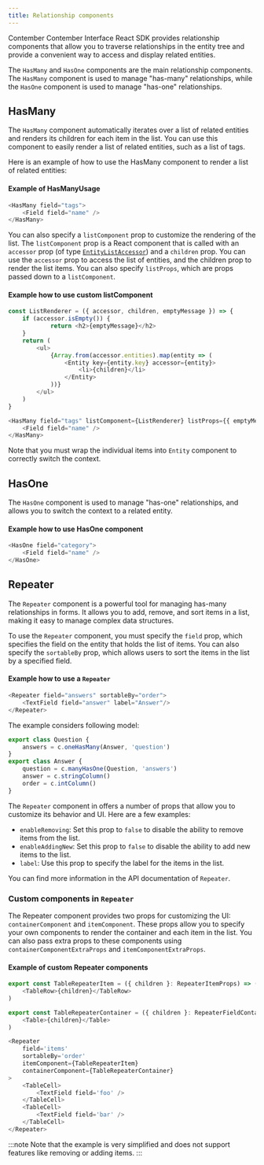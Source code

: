 ```yaml
---
title: Relationship components
---
```


Contember Contember Interface React SDK provides relationship components that allow you to traverse relationships in the entity tree and provide a convenient way to access and display related entities.

The `HasMany` and `HasOne` components are the main relationship components. The `HasMany` component is used to manage "has-many" relationships, while the `HasOne` component is used to manage "has-one" relationships.

## HasMany
The `HasMany` component automatically iterates over a list of related entities and renders its children for each item in the list. You can use this component to easily render a list of related entities, such as a list of tags.

Here is an example of how to use the HasMany component to render a list of related entities:
#### Example of HasManyUsage
```typescript jsx
<HasMany field="tags">
	<Field field="name" />
</HasMany>
```

You can also specify a `listComponent` prop to customize the rendering of the list. The `listComponent` prop is a React component that is called with an `accessor` prop (of type [`EntityListAccessor`](../data-binding/overview.md#accessors)) and a `children` prop. You can use the `accessor` prop to access the list of entities, and the children prop to render the list items. You can also specify `listProps`, which are props passed down to a `listComponent`.

#### Example how to use custom listComponent
```typescript jsx
const ListRenderer = ({ accessor, children, emptyMessage }) => {
	if (accessor.isEmpty()) {
			return <h2>{emptyMessage}</h2>
	}
	return (
		<ul>
			{Array.from(accessor.entities).map(entity => (
				<Entity key={entity.key} accessor={entity}>
					<li>{children}</li>
				</Entity>
			))}
		</ul>
	)
}

<HasMany field="tags" listComponent={ListRenderer} listProps={{ emptyMessage: 'No tags' }}>
	<Field field="name" />
</HasMany>
```

Note that you must wrap the individual items into `Entity` component to correctly switch the context.

## HasOne
The `HasOne` component is used to manage "has-one" relationships, and allows you to switch the context to a related entity.

#### Example how to use HasOne component

```typescript jsx
<HasOne field="category">
	<Field field="name" />
</HasOne>
```

## Repeater

The `Repeater` component is a powerful tool for managing has-many relationships in forms. It allows you to add, remove, and sort items in a list, making it easy to manage complex data structures.

To use the `Repeater` component, you must specify the `field` prop, which specifies the field on the entity that holds the list of items. You can also specify the `sortableBy` prop, which allows users to sort the items in the list by a specified field.

#### Example how to use a `Repeater`
```typescript jsx
<Repeater field="answers" sortableBy="order">
	<TextField field="answer" label="Answer"/>
</Repeater>
```
The example considers following model:
```typescript
export class Question {
	answers = c.oneHasMany(Answer, 'question')
}
export class Answer {
	question = c.manyHasOne(Question, 'answers')
	answer = c.stringColumn()
	order = c.intColumn()
}
```

The `Repeater` component in offers a number of props that allow you to customize its behavior and UI. Here are a few examples:
- `enableRemoving`: Set this prop to `false` to disable the ability to remove items from the list.
- `enableAddingNew`: Set this prop to `false` to disable the ability to add new items to the list.
- `label`: Use this prop to specify the label for the items in the list.

You can find more information in the API documentation of `Repeater`.

### Custom components in `Repeater`

The Repeater component provides two props for customizing the UI: `containerComponent` and `itemComponent`. These props allow you to specify your own components to render the container and each item in the list. You can also pass extra props to these components using `containerComponentExtraProps` and `itemComponentExtraProps`.


#### Example of custom Repeater components
```typescript jsx
export const TableRepeaterItem = ({ children }: RepeaterItemProps) => (
	<TableRow>{children}</TableRow>
)

export const TableRepeaterContainer = ({ children }: RepeaterFieldContainerProps) => (
	<Table>{children}</Table>
)
```
```typescript jsx
<Repeater
	field='items'
	sortableBy='order'
	itemComponent={TableRepeaterItem}
	containerComponent={TableRepeaterContainer}
>
	<TableCell>
		<TextField field='foo' />
	</TableCell>
	<TableCell>
		<TextField field='bar' />
	</TableCell>
</Repeater>
```
:::note
Note that the example is very simplified and does not support features like removing or adding items.
:::
